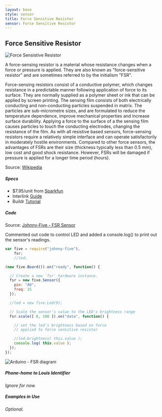 ```yaml
---
layout: base
style: sensor
title: Force Sensitive Resistor
sensor: Force Sensitive Resistor
---
```

##	Force Sensitive Resistor

![Force Sensistive Resistor](https://dlnmh9ip6v2uc.cloudfront.net//images/products/9/3/7/6/09376-1.jpg)

A force-sensing resistor is a material whose resistance changes when a force or pressure is applied. They are also known as "force-sensitive resistor" and are sometimes referred to by the initialism "FSR".

Force-sensing resistors consist of a conductive polymer, which changes resistance in a predictable manner following application of force to its surface. They are normally supplied as a polymer sheet or ink that can be applied by screen printing. The sensing film consists of both electrically conducting and non-conducting particles suspended in matrix. The particles are sub-micrometre sizes, and are formulated to reduce the temperature dependence, improve mechanical properties and increase surface durability. Applying a force to the surface of a the sensing film causes particles to touch the conducting electrodes, changing the resistance of the film. As with all resistive based sensors, force-sensing resistors require a relatively simple interface and can operate satisfactorily in moderately hostile environments. Compared to other force sensors, the advantages of FSRs are their size (thickness typically less than 0.5 mm), low cost and good shock resistance. However, FSRs will be damaged if pressure is applied for a longer time period (hours).



Source: [Wikipedia](http://en.wikipedia.org/wiki/Force-sensing_resistor)



##### Specs

*	$7.95/unit from [Sparkfun](https://www.sparkfun.com/products/9376)
*	Interlink [Guide](https://www.sparkfun.com/datasheets/Sensors/Pressure/fsrguide.pdf)
*	Buildr [Tutorial](http://bildr.org/2012/11/force-sensitive-resistor-arduino/)



##### Code

Source: [Johnny-Five - FSR Sensor](https://github.com/rwaldron/johnny-five/blob/master/docs/sensor-fsr.md)

Commented out code to control LED and added a console.log() to print out the sensor's readings.

```javascript
var five = require("johnny-five"),
    fsr;
    //led;

(new five.Board()).on("ready", function() {

  // Create a new `fsr` hardware instance.
  fsr = new five.Sensor({
    pin: "A0",
    freq: 25
  });

  //led = new five.Led(9);

  // Scale the sensor's value to the LED's brightness range
  fsr.scale([ 0, 100 ]).on("data", function() {

    // set the led's brightness based on force
    // applied to force sensitive resistor

    //led.brightness( this.value );
    console.log( this.value );
  });
});
```

![Arduino - FSR diagram](https://raw.github.com/site2site/object-oriented-office/master/docs/images/fsr_sensor_diagram.png)

##### Phone-home to Louis Identifier

_Ignore for now._

##### Examples in Use

_Optional._
